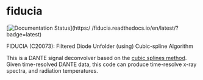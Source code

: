 # fiducia

[![Documentation 
Status](https://readthedocs.org/projects/fiducia/badge/?version=latest)](https:/
/fiducia.readthedocs.io/en/latest/?badge=latest)

FIDUCIA (C20073): Filtered Diode Unfolder (using) Cubic-spline Algorithm

This is a DANTE signal deconvolver based on the [cubic splines 
method](https://doi.org/10.1063/5.0002856). 
Given time-resolved DANTE data, this code can produce time-resolve x-ray 
spectra, and radiation temperatures.
